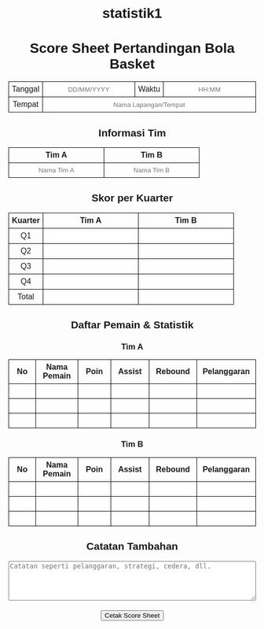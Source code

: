 # statistik1
<!DOCTYPE html>
<html lang="id">
<head>
  <meta charset="UTF-8">
  <title>Score Sheet Basket - Lengkap</title>
  <style>
    body { font-family: Arial, sans-serif; margin: 20px; }
    table { border-collapse: collapse; width: 100%; margin-bottom: 20px; }
    th, td { border: 1px solid #000; padding: 6px; text-align: center; }
    input[type="text"], input[type="number"] {
      width: 100%; border: none; text-align: center; box-sizing: border-box;
    }
    textarea { width: 100%; height: 80px; box-sizing: border-box; }
    h1, h2, h3 { text-align: center; }
    .print-button { text-align: center; margin-top: 20px; }
    @media print {
      .print-button { display: none; }
    }
  </style>
</head>
<body>
  <h1>Score Sheet Pertandingan Bola Basket</h1>

  <table>
    <tr>
      <td>Tanggal</td>
      <td><input type="text" placeholder="DD/MM/YYYY"></td>
      <td>Waktu</td>
      <td><input type="text" placeholder="HH:MM"></td>
    </tr>
    <tr>
      <td>Tempat</td>
      <td colspan="3"><input type="text" placeholder="Nama Lapangan/Tempat"></td>
    </tr>
  </table>

  <h2>Informasi Tim</h2>
  <table>
    <tr>
      <th>Tim A</th>
      <th>Tim B</th>
    </tr>
    <tr>
      <td><input type="text" placeholder="Nama Tim A"></td>
      <td><input type="text" placeholder="Nama Tim B"></td>
    </tr>
  </table>

  <h2>Skor per Kuarter</h2>
  <table>
    <tr>
      <th>Kuarter</th>
      <th>Tim A</th>
      <th>Tim B</th>
    </tr>
    <tr><td>Q1</td><td><input type="number"></td><td><input type="number"></td></tr>
    <tr><td>Q2</td><td><input type="number"></td><td><input type="number"></td></tr>
    <tr><td>Q3</td><td><input type="number"></td><td><input type="number"></td></tr>
    <tr><td>Q4</td><td><input type="number"></td><td><input type="number"></td></tr>
    <tr><td>Total</td><td><input type="number"></td><td><input type="number"></td></tr>
  </table>

  <h2>Daftar Pemain & Statistik</h2>

  <h3>Tim A</h3>
  <table>
    <tr>
      <th>No</th><th>Nama Pemain</th><th>Poin</th><th>Assist</th><th>Rebound</th><th>Pelanggaran</th>
    </tr>
    <!-- Tambahkan baris pemain sesuai kebutuhan -->
    <tr><td><input type="number"></td><td><input type="text"></td><td><input type="number"></td><td><input type="number"></td><td><input type="number"></td><td><input type="number"></td></tr>
    <tr><td><input type="number"></td><td><input type="text"></td><td><input type="number"></td><td><input type="number"></td><td><input type="number"></td><td><input type="number"></td></tr>
    <tr><td><input type="number"></td><td><input type="text"></td><td><input type="number"></td><td><input type="number"></td><td><input type="number"></td><td><input type="number"></td></tr>
  </table>

  <h3>Tim B</h3>
  <table>
    <tr>
      <th>No</th><th>Nama Pemain</th><th>Poin</th><th>Assist</th><th>Rebound</th><th>Pelanggaran</th>
    </tr>
    <!-- Tambahkan baris pemain sesuai kebutuhan -->
    <tr><td><input type="number"></td><td><input type="text"></td><td><input type="number"></td><td><input type="number"></td><td><input type="number"></td><td><input type="number"></td></tr>
    <tr><td><input type="number"></td><td><input type="text"></td><td><input type="number"></td><td><input type="number"></td><td><input type="number"></td><td><input type="number"></td></tr>
    <tr><td><input type="number"></td><td><input type="text"></td><td><input type="number"></td><td><input type="number"></td><td><input type="number"></td><td><input type="number"></td></tr>
  </table>

  <h2>Catatan Tambahan</h2>
  <textarea placeholder="Catatan seperti pelanggaran, strategi, cedera, dll."></textarea>

  <div class="print-button">
    <button onclick="window.print()">Cetak Score Sheet</button>
  </div>
</body>
</html>
